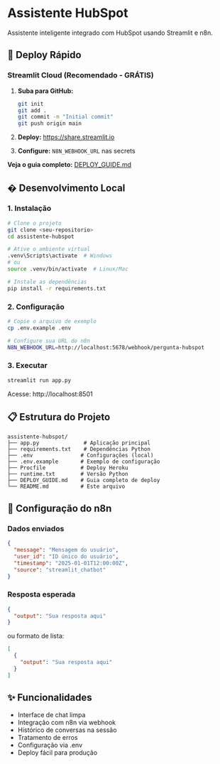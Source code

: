 # Assistente HubSpot

Assistente inteligente integrado com HubSpot usando Streamlit e n8n.

## 🚀 Deploy Rápido

### Streamlit Cloud (Recomendado - GRÁTIS)

1. **Suba para GitHub:**
   ```bash
   git init
   git add .
   git commit -m "Initial commit"
   git push origin main
   ```

2. **Deploy:** https://share.streamlit.io
3. **Configure:** `N8N_WEBHOOK_URL` nas secrets

**Veja o guia completo:** [DEPLOY_GUIDE.md](DEPLOY_GUIDE.md)

## �️ Desenvolvimento Local

### 1. Instalação

```bash
# Clone o projeto
git clone <seu-repositorio>
cd assistente-hubspot

# Ative o ambiente virtual
.venv\Scripts\activate  # Windows
# ou
source .venv/bin/activate  # Linux/Mac

# Instale as dependências
pip install -r requirements.txt
```

### 2. Configuração

```bash
# Copie o arquivo de exemplo
cp .env.example .env

# Configure sua URL do n8n
N8N_WEBHOOK_URL=http://localhost:5678/webhook/pergunta-hubspot
```

### 3. Executar

```bash
streamlit run app.py
```

Acesse: http://localhost:8501

## 📋 Estrutura do Projeto

```
assistente-hubspot/
├── app.py              # Aplicação principal
├── requirements.txt    # Dependências Python
├── .env               # Configurações (local)
├── .env.example       # Exemplo de configuração
├── Procfile           # Deploy Heroku
├── runtime.txt        # Versão Python
├── DEPLOY_GUIDE.md    # Guia completo de deploy
└── README.md          # Este arquivo
```

## 🔧 Configuração do n8n

### Dados enviados

```json
{
  "message": "Mensagem do usuário",
  "user_id": "ID único do usuário", 
  "timestamp": "2025-01-01T12:00:00Z",
  "source": "streamlit_chatbot"
}
```

### Resposta esperada

```json
{
  "output": "Sua resposta aqui"
}
```

ou formato de lista:

```json
[
  {
    "output": "Sua resposta aqui"
  }
]
```

## ✨ Funcionalidades

- Interface de chat limpa
- Integração com n8n via webhook
- Histórico de conversas na sessão
- Tratamento de erros
- Configuração via .env
- Deploy fácil para produção
